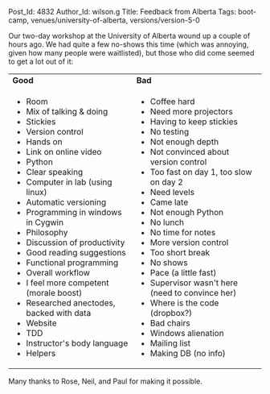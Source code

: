 Post_Id: 4832
Author_Id: wilson.g
Title: Feedback from Alberta
Tags: boot-camp, venues/university-of-alberta, versions/version-5-0

<p>Our two-day workshop at the University of Alberta wound up a couple of hours ago.  We had quite a few no-shows this time (which was annoying, given how many people were waitlisted), but those who did come seemed to get a lot out of it:</p>
<table>
<tr>
<td><strong>Good</strong></td>
<td><strong>Bad</strong></td>
</tr>
<tr>
<td valign="top">
<ul>
<li>Room</li>
<li>Mix of talking &amp; doing</li>
<li>Stickies</li>
<li>Version control</li>
<li>Hands on</li>
<li>Link on online video</li>
<li>Python</li>
<li>Clear speaking</li>
<li>Computer in lab (using linux)</li>
<li>Automatic versioning</li>
<li>Programming in windows in Cygwin</li>
<li>Philosophy</li>
<li>Discussion of productivity</li>
<li>Good reading suggestions</li>
<li>Functional programming</li>
<li>Overall workflow</li>
<li>I feel more competent (morale boost)</li>
<li>Researched anectodes, backed with data</li>
<li>Website</li>
<li>TDD</li>
<li>Instructor's body language</li>
<li>Helpers</li>
</ul>
</td>
<td valign="top">
<ul>
<li>Coffee hard</li>
<li>Need more projectors</li>
<li>Having to keep stickies</li>
<li>No testing</li>
<li>Not enough depth</li>
<li>Not convinced about version control</li>
<li>Too fast on day 1, too slow on day 2</li>
<li>Need levels</li>
<li>Came late</li>
<li>Not enough Python</li>
<li>No lunch</li>
<li>No time for notes</li>
<li>More version control</li>
<li>Too short break</li>
<li>No shows</li>
<li>Pace (a little fast)</li>
<li>Supervisor wasn't here (need to convince her)</li>
<li>Where is the code (dropbox?)</li>
<li>Bad chairs</li>
<li>Windows alienation</li>
<li>Mailing list</li>
<li>Making DB (no info)</li>
</ul>
</td>
</tr>
</table>
<p>Many thanks to Rose, Neil, and Paul for making it possible.</p>
